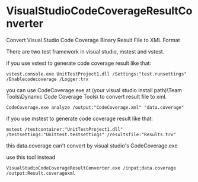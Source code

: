 # VisualStudioCodeCoverageResultConverter
Convert Visual Studio Code Coverage Binary Result File to XML Format

There are two test framework in visual studio, mstest and vstest.

if you use vstest to generate code coverage result like that:

    vstest.console.exe UnitTestProject1.dll /Settings:"test.runsettings" /Enablecodecoverage /Logger:trx

you can use CodeCoverage.exe at (your visual studio install path)\Team Tools\Dynamic Code Coverage Tools\ to convert result file to xml.

    CodeCoverage.exe analyze /output:"CodeCoverage.xml" "data.coverage"

if you use mstest to generate code coverage result like that:

    mstest /testcontainer:"UnitTestProject1.dll" /testsettings:"Unittest.testsettings" /resultsfile:"Results.trx"

this data.coverage can't convert by visual studio's CodeCoverage.exe

use this tool instead

    VisualStudioCodeCoverageResultConverter.exe /input:data.coverage /output:Result.coveragexml
